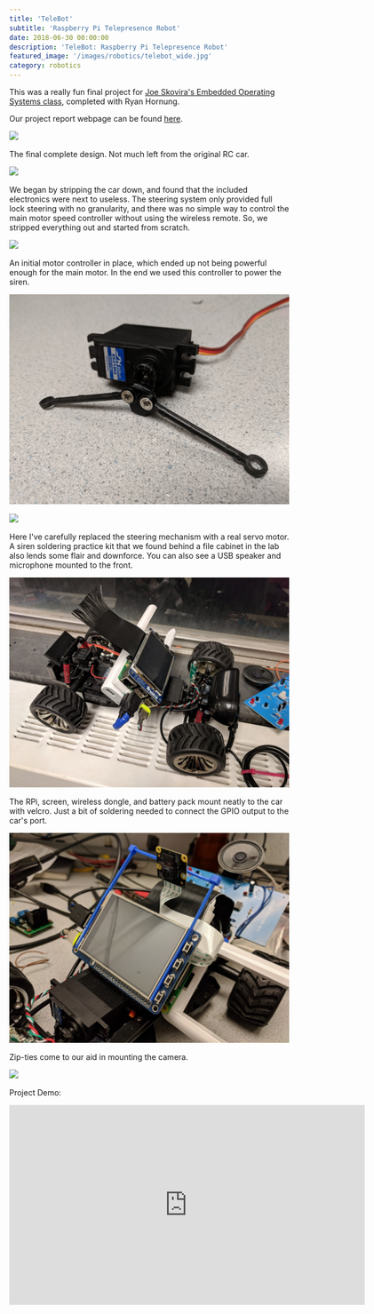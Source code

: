```yaml
---
title: 'TeleBot'
subtitle: 'Raspberry Pi Telepresence Robot'
date: 2018-06-30 00:00:00
description: 'TeleBot: Raspberry Pi Telepresence Robot'
featured_image: '/images/robotics/telebot_wide.jpg'
category: robotics
---
```


This was a really fun final project for [Joe Skovira's Embedded Operating Systems class](http://skovira.ece.cornell.edu/ece5725/), completed with Ryan Hornung.

Our project report webpage can be found [here](https://courses.ece.cornell.edu/ece5990/ECE5725_Spring2018_Projects/rmh286_aw698/index.html).

![](/images/robotics/telebot_wide.jpg)

The final complete design. Not much left from the original RC car.

![](/images/robotics/telebot_1.jpg)

We began by stripping the car down, and found that the included electronics were next to useless. The steering system only provided full lock steering with no granularity, and there was no simple way to control the main motor speed controller without using the wireless remote. So, we stripped everything out and started from scratch.

![](/images/robotics/telebot_2.jpg)

An initial motor controller in place, which ended up not being powerful enough for the main motor. In the end we used this controller to power the siren.

![](/images/robotics/telebot_servo.jpg)

![](/images/robotics/telebot_3.jpg)

Here I've carefully replaced the steering mechanism with a real servo motor. A siren soldering practice kit that we found behind a file cabinet in the lab also lends some flair and downforce. You can also see a USB speaker and microphone mounted to the front.

![](/images/robotics/telebot_4.jpg)

The RPi, screen, wireless dongle, and battery pack mount neatly to the car with velcro. Just a bit of soldering needed to connect the GPIO output to the car's port.

![](/images/robotics/telebot_close.jpg)

Zip-ties come to our aid in mounting the camera.

![](/images/robotics/telebot_wide.jpg)

Project Demo:
<iframe width="640" height="360" src="https://www.youtube.com/embed/dGhWkqhyawY" frameborder="0" allow="accelerometer; autoplay; encrypted-media; gyroscope; picture-in-picture" allowfullscreen></iframe>
